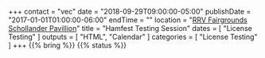 +++
contact = "vec"
date = "2018-09-29T09:00:00-05:00"
publishDate = "2017-01-01T01:00:00-06:00"
endTime = ""
location = "[RRV Fairgrounds Schollander Pavillion](/places/rrv-fairgrounds-schollander-pavillion)"
title = "Hamfest Testing Session"
dates = [ "License Testing" ]
outputs = [ "HTML", "Calendar" ]
categories = [ "License Testing" ]
+++
{{% bring %}}
{{% status %}}


